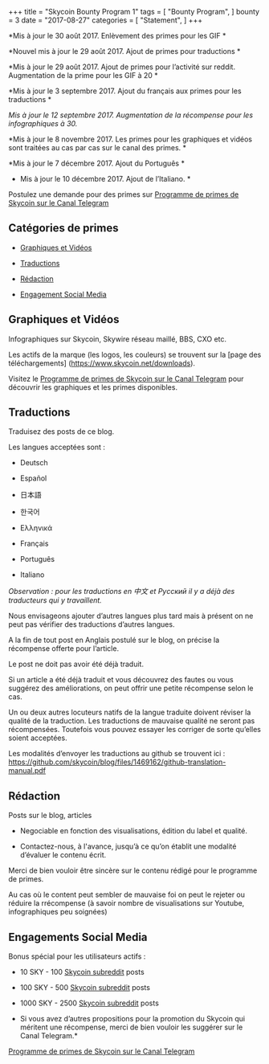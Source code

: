 +++
title = "Skycoin Bounty Program 1"
tags = [
    "Bounty Program",
]
bounty = 3
date = "2017-08-27"
categories = [
    "Statement",
]
+++

*Mis à jour le 30 août 2017. Enlèvement des primes pour les GIF *

*Nouvel mis à jour le 29 août 2017. Ajout de primes pour traductions *

*Mis à jour le 29 août 2017. Ajout de primes pour l’activité sur reddit. Augmentation de la prime pour les GIF à 20 *

*Mis à jour le 3 septembre 2017. Ajout du français aux primes pour les traductions *

*Mis à jour le 12 septembre 2017. Augmentation de la récompense pour les infographiques à 30.*

*Mis à jour le 8 novembre 2017. Les primes pour les graphiques et vidéos sont traitées au cas par cas sur le canal des primes. *

*Mis à jour le 7 décembre 2017. Ajout du Português *

* Mis à jour le 10 décembre 2017. Ajout de l’Italiano. *

Postulez une demande pour des primes sur [Programme de primes de Skycoin  sur le Canal Telegram](https://t.me/skycoinbounty)

## Catégories de primes

<!-- MarkdownTOC autolink="true" bracket="round" -->

- [Graphiques et Vidéos](#graphics-and-videos)

- [Traductions](#translations)

- [Rédaction](#writing)

- [Engagement Social Media](#social-media-engagement)

<!-- /MarkdownTOC -->

## Graphiques et Vidéos

Infographiques sur Skycoin, Skywire réseau maillé, BBS, CXO etc.

Les actifs de la marque (les logos, les couleurs) se trouvent sur la [page des téléchargements] (https://www.skycoin.net/downloads).

Visitez le [Programme de primes de Skycoin  sur le Canal Telegram](https://t.me/skycoinbounty) pour découvrir les graphiques et les primes disponibles.



## Traductions

Traduisez des posts de ce blog.

Les langues acceptées sont :

* Deutsch

* Español

* 日本語

* 한국어

* Ελληνικά

* Français

* Português

* Italiano

*Observation : pour les traductions en 中文 et Рyсский il y a déjà des traducteurs qui y travaillent.*

Nous envisageons ajouter d’autres langues plus tard mais à présent on ne peut pas vérifier des traductions d’autres langues.

A la fin de tout post en Anglais postulé sur le blog, on précise la récompense offerte pour l’article.

Le post ne doit pas avoir été déjà traduit.

Si un article a été déjà traduit et vous découvrez des fautes ou vous suggérez des améliorations, on peut offrir une petite récompense selon le cas.

Un ou deux autres locuteurs natifs de la langue traduite doivent réviser la qualité de la traduction. Les traductions de mauvaise qualité ne seront pas récompensées. Toutefois vous pouvez essayer les corriger de sorte qu’elles soient acceptées.

Les modalités d’envoyer les traductions au github se trouvent ici : https://github.com/skycoin/blog/files/1469162/github-translation-manual.pdf

## Rédaction

Posts sur le blog, articles

* Negociable en fonction des visualisations, édition du label et qualité.

* Contactez-nous, à l'avance, jusqu’à ce qu’on établit une modalité d’évaluer le contenu écrit.

Merci de bien vouloir être sincère sur le contenu rédigé pour le programme de primes.

Au cas où le content peut sembler de mauvaise foi on peut le rejeter ou réduire la rrécompense (à savoir nombre de visualisations sur Youtube, infographiques peu soignées)

## Engagements Social Media

Bonus spécial pour les utilisateurs actifs :

* 10 SKY - 100 [Skycoin subreddit](https://reddit.com/r/skycoinproject) posts

* 100 SKY - 500 [Skycoin subreddit](https://reddit.com/r/skycoinproject) posts

* 1000 SKY - 2500 [Skycoin subreddit](https://reddit.com/r/skycoinproject) posts

* Si vous avez d’autres propositions pour la promotion du Skycoin qui méritent une récompense, merci de bien vouloir les suggérer sur le Canal Telegram.*

[Programme de primes de Skycoin sur le Canal Telegram](https://t.me/skycoinbounty)
